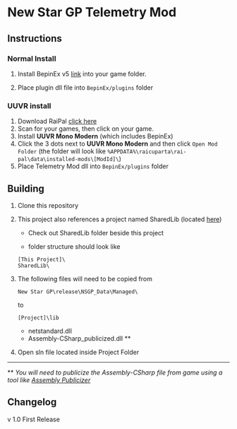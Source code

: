 # New Star GP Telemetry Mod

## Instructions

### Normal Install
1. Install BepinEx v5 [link](https://github.com/BepInEx/BepInEx/releases/tag/v5.4.23.2) into your game folder.     

2. Place plugin dll file into `BepinEx/plugins` folder

### UUVR install
1. Download RaiPal [click here](https://github.com/Raicuparta/rai-pal/releases) 
2. Scan for your games, then click on your game.
3. Install **UUVR Mono Modern** (which includes BepinEx)
4. Click the 3 dots next to **UUVR Mono Modern** and then click `Open Mod Folder` (the folder will look like `%APPDATA%\raicuparta\rai-pal\data\installed-mods\[ModId]\`)
5. Place Telemetry Mod dll into `BepinEx/plugins` folder 


## Building
1. Clone this repository

2. This project also references a project named SharedLib (located [here](https://github.com/Unity-Telemetry-Mods/SharedLib))

    - Check out SharedLib folder beside this project

    - folder structure should look like 
    ```
    [This Project]\
    SharedLib\
    ```

3. The following files will need to be copied from

    `New Star GP\release\NSGP_Data\Managed\`

    to
    
    `[Project]\lib`     
    - netstandard.dll
    - Assembly-CSharp_publicized.dll **

4. Open sln file located inside Project Folder

---
** *You will need to publicize the Assembly-CSharp file from game using a tool like [Assembly Publicizer](https://github.com/CabbageCrow/AssemblyPublicizer/releases)*

## Changelog

v 1.0 First Release